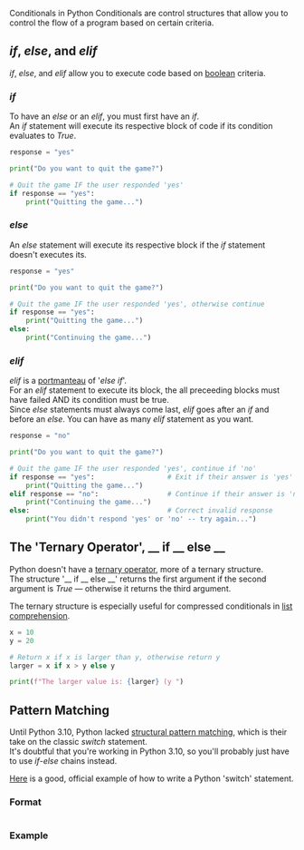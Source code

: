 Conditionals in Python
Conditionals are control structures that allow you to control the flow of a program based on certain criteria. <br />

## _if_, _else_, and _elif_
_if_, _else_, and _elif_ allow you to execute code based on [boolean](https://realpython.com/python-boolean/) criteria.

### _if_
To have an _else_ or an _elif_, you must first have an _if_. <br />
An _if_ statement will execute its respective block of code if its condition evaluates to _True_.

```Python
response = "yes"

print("Do you want to quit the game?")

# Quit the game IF the user responded 'yes'
if response == "yes":
    print("Quitting the game...")
```

### _else_
An _else_ statement will execute its respective block if the _if_ statement doesn't executes its. <br />

```Python
response = "yes"

print("Do you want to quit the game?")

# Quit the game IF the user responded 'yes', otherwise continue
if response == "yes":
    print("Quitting the game...")
else:                          
    print("Continuing the game...")  
```

### _elif_
_elif_ is a [portmanteau](https://www.britannica.com/topic/portmanteau-word) of '_else if_'. <br />
For an _elif_ statement to execute its block, the all preceeding blocks must have failed AND its condition must be true. <br />
Since _else_ statements must always come last, _elif_ goes after an _if_ and before an _else_. You can have as many _elif_ statement as you want.

```Python
response = "no"

print("Do you want to quit the game?")

# Quit the game IF the user responded 'yes', continue if 'no'
if response == "yes":                  # Exit if their answer is 'yes'
    print("Quitting the game...")
elif response == "no":                 # Continue if their answer is 'no'
    print("Continuing the game...")
else:                                  # Correct invalid response
    print("You didn't respond 'yes' or 'no' -- try again...")
```

## The 'Ternary Operator', \_\_ if \_\_ else \_\_
Python doesn't have a [ternary operator](https://www.freecodecamp.org/news/c-ternary-operator/), more of a ternary structure. <br />
The structure '\_\_ if \_\_ else \_\_' returns the first argument if the second argument is _True_ — otherwise it returns the third argument.

The ternary structure is especially useful for compressed conditionals in [list comprehension](https://www.programiz.com/python-programming/list-comprehension).
```Python
x = 10
y = 20

# Return x if x is larger than y, otherwise return y
larger = x if x > y else y

print(f"The larger value is: {larger} (y ")
```

## Pattern Matching
Until Python 3.10, Python lacked [structural pattern matching](https://www.python.org/dev/peps/pep-0636/), which is their take on the classic _switch_ statement. <br />
It's doubtful that you're working in Python 3.10, so you'll probably just have to use _if_-_else_ chains instead.

[Here](https://www.python.org/dev/peps/pep-0636/#matching-specific-values) is a good, official example of how to write a Python 'switch' statement.

### Format

```Python

```

### Example

```Python

```

